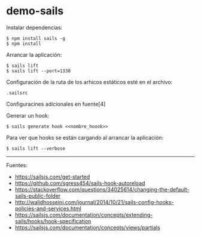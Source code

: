 # demo-sails

Instalar dependencias:

    $ npm install sails -g
    $ npm install

Arrancar la aplicación:

    $ sails lift
    $ sails lift --port=1338

Configuración de la ruta de los arhicos estáticos esté en el archivo:


    .sailsrc

Configuracines adicionales en fuente[4]

Generar un hook:

    $ sails generate hook <<nombre_hoook>>

Para ver que hooks se están cargando al arrancar la aplicación:

    $ sails lift --verbose

---

Fuentes:

+ https://sailsjs.com/get-started
+ https://github.com/sgress454/sails-hook-autoreload
+ https://stackoverflow.com/questions/34025614/changing-the-default-sails-public-folder
+ http://walidhosseini.com/journal/2014/10/21/sails-config-hooks-policies-and-services.html
+ https://sailsjs.com/documentation/concepts/extending-sails/hooks/hook-specification
+ https://sailsjs.com/documentation/concepts/views/partials
